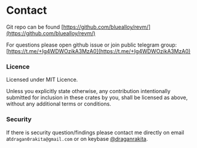 
# Contact

Git repo can be found [https://github.com/bluealloy/revm/](https://github.com/bluealloy/revm/)

For questions please open github issue or join public telegram group: [https://t.me/+Ig4WDWOzikA3MzA0](https://t.me/+Ig4WDWOzikA3MzA0)

### Licence

Licensed under MIT Licence.

Unless you explicitly state otherwise, any contribution intentionally submitted for inclusion in these crates by you, shall be licensed as above, without any additional terms or conditions.

### Security

If there is security question/findings please contact me directly on email at`dragan0rakita@gmail.com` or on keybase [@draganrakita](https://keybase.io/draganrakita/).

